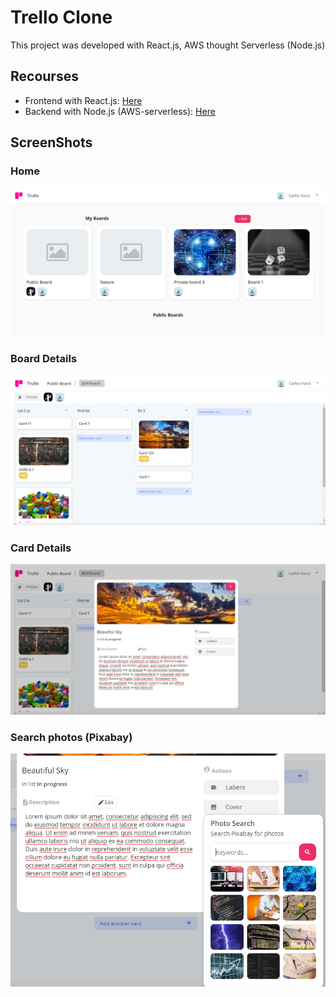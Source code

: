 # Trello Clone

This project was developed with React.js, AWS thought Serverless (Node.js)



## Recourses

* Frontend with React.js: [Here](app/)
* Backend with Node.js (AWS-serverless): [Here](server/)



## ScreenShots

### Home

![image-20201008095344275](.README.assets/image-20201008095344275.png)



### Board Details

![image-20201008095452440](.README.assets/image-20201008095452440.png)



### Card Details

![image-20201008095629166](.README.assets/image-20201008095629166.png)



### Search photos (Pixabay)

![image-20201008095744669](.README.assets/image-20201008095744669.png)